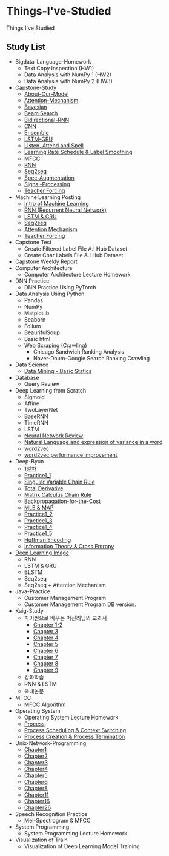 # Things-I've-Studied
 Things I've Studied  
 
 ## Study List
 * Bigdata-Language-Homework  
   + Text Copy Inspection (HW1)  
   + Data Analysis with NumPy 1 (HW2)  
   + Data Analysis with NumPy 2 (HW3)  
 * Capstone-Study
   + [About-Our-Model](https://github.com/sh951011/Things-I-have-Studied/blob/master/Capstone-Study/About-Our-Model.pdf)
   + [Attention-Mechanism](https://github.com/sh951011/Things-I-have-Studied/blob/master/Capstone-Study/Attention-Mechanism.pdf)
   + [Bayesian](https://github.com/sh951011/My-Study-Repository/blob/master/Capstone-Study/Bayesian.pdf)
   + [Beam Search](https://github.com/sh951011/My-Study-Repository/blob/master/Capstone-Study/BeamSearch.pdf)
   + [Bidirectional-RNN](https://github.com/sh951011/My-Study-Repository/blob/master/Capstone-Study/BLSTM.pdf)
   + [CNN](https://github.com/sh951011/My-Study-Repository/blob/master/Capstone-Study/CNN.pdf)
   + [Ensemble](https://github.com/sh951011/My-Study-Repository/blob/master/Capstone-Study/Ensemble.pdf)
   + [LSTM-GRU](https://github.com/sh951011/My-Study-Repository/blob/master/Capstone-Study/LSTM_and_GRU.pdf)
   + [Listen, Attend and Spell](https://github.com/sh951011/Things-I-have-Studied/blob/master/Capstone-Study/Listen%2C%20Attend%20and%20Spell.pdf)
   + [Learning Rate Schedule & Label Smoothing](https://github.com/sh951011/Things-I-have-Studied/blob/master/Capstone-Study/Learning%20Rate%20Schedule%20%26%20Label%20Smoothing.pdf)
   + [MFCC](https://github.com/sh951011/My-Study-Repository/blob/master/Capstone-Study/MFCC.pdf)
   + [RNN](https://github.com/sh951011/My-Study-Repository/blob/master/Capstone-Study/RNN.pdf)
   + [Seq2seq](https://github.com/sh951011/My-Study-Repository/blob/master/Capstone-Study/Seq2seq.pdf)
   + [Spec-Augmentation](https://github.com/sh951011/My-Study-Repository/blob/master/Capstone-Study/SpecAugmentation.pdf)
   + [Signal-Processing](https://github.com/sh951011/Things-I-have-Studied/blob/master/Capstone-Study/Signal-Processing.pdf)
   + [Teacher Forcing](https://github.com/sh951011/My-Study-Repository/blob/master/Capstone-Study/Teacher%20Forcing.pdf)
 * Machine Learning Posting
   + [Intro of Machine Learning](https://blog.naver.com/sooftware/221694702833)
   + [RNN (Recurrent Neural Network)](https://blog.naver.com/sooftware/221750172371)
   + [LSTM & GRU](https://blog.naver.com/sooftware/221783612034)
   + [Seq2seq](https://blog.naver.com/sooftware/221784419691)
   + [Attention Mechanism](https://blog.naver.com/sooftware/221784472231)
   + [Teacher Forcing](https://blog.naver.com/sooftware/221790750668)
 * Capstone Test
   + Create Filtered Label File A.I Hub Dataset
   + Create Char Labels File A.I Hub Dataset
 * Capstone Weekly Report
 * Computer Architecture  
   + Computer Architecture Lecture Homework
* DNN Practice
   + DNN Practice Using PyTorch
* Data Analysis Using Python
   + Pandas
   + NumPy
   + Matplotlib
   + Seaborn
   + Folium
   + BeaurifulSoup
   + Basic html
   + Web Scraping (Crawling)
     + Chicago Sandwich Ranking Analysis
     + Naver-Daum-Google Search Ranking Crawling  
 * Data Science
   + [Data Mining - Basic Statics](https://blog.naver.com/sooftware/221740853982)
 * Database
   + Query Review
 * Deep Learning from Scratch
   + Sigmoid
   + Affine
   + TwoLayerNet
   + BaseRNN
   + TimeRNN
   + LSTM
   + [Neural Network Review](https://github.com/sh951011/My-Study-Repository/blob/master/Deep-Learning-from-Scratch-1_2/Presentation/DL_Chapter1.pdf)
   + [Natural Language and expression of variance in a word](https://github.com/sh951011/My-Study-Repository/blob/master/Deep-Learning-from-Scratch-1_2/Presentation/DL_Chaper2.pdf)
   + [word2vec](https://github.com/sh951011/My-Study-Repository/blob/master/Deep-Learning-from-Scratch-1_2/Presentation/DL_Chaper3.pdf)
   + [word2vec performance improvement](https://github.com/sh951011/My-Study-Repository/blob/master/Deep-Learning-from-Scratch-1_2/Presentation/DL_Chaper4.pdf)
* Deep-Byun
   + [1일차](https://github.com/sh951011/My-Study-Repository/blob/master/Deep-Byun/Day1/1%EC%9D%BC%EC%B0%A8.md)
   + [Practice1_1](https://github.com/sh951011/My-Study-Repository/blob/master/Deep-Byun/Day1/Practice1_1.ipynb)
   + [Singular Variable Chain Rule](https://github.com/sh951011/My-Study-Repository/blob/master/Deep-Byun/Day3/Single-variable%20chain%20rule.pdf)
   + [Total Derivative](https://github.com/sh951011/My-Study-Repository/blob/master/Deep-Byun/Day3/Total%20Derivative.pdf)
   + [Matrix Calculus Chain Rule](https://github.com/sh951011/My-Study-Repository/blob/master/Deep-Byun/Day3/Matrix%20Calculus%20chain%20rule.pdf)
   + [Backpropagation-for-the-Cost](https://github.com/sh951011/My-Study-Repository/blob/master/Deep-Byun/Day3/Backpropagation_for_The_Cost.pdf)
   + [MLE & MAP](https://github.com/sh951011/My-Study-Repository/blob/master/Deep-Byun/Day4/MLE%20%26%20MAP.pdf)
   + [Practice1_2](https://github.com/sh951011/Things-I-have-Studied/blob/master/Deep-Byun/Day4/Practice1_2.ipynb)
   + [Practice1_3](https://github.com/sh951011/Things-I-have-Studied/blob/master/Deep-Byun/Day4/Practice1_3.ipynb)
   + [Practice1_4](https://github.com/sh951011/Things-I-have-Studied/blob/master/Deep-Byun/Day4/Practice1_4.ipynb)
   + [Practice1_5](https://github.com/sh951011/Things-I-have-Studied/blob/master/Deep-Byun/Day4/Practice1_5.ipynb)
   + [Huffman Encoding](https://github.com/sh951011/Things-I-have-Studied/blob/master/Deep-Byun/Day7/Huffman%20Encoding.pdf)
   + [Information Theory & Cross Entropy](https://github.com/sh951011/Things-I-have-Studied/blob/master/Deep-Byun/Day7/Day7.md)
* [Deep Learning Image](https://github.com/sh951011/My-Study-Repository/blob/master/deeplearningimage.pdf)
   + RNN
   + LSTM & GRU
   + BLSTM
   + Seq2seq
   + Seq2seq + Attention Mechanism
* Java-Practice
   + Customer Management Program
   + Customer Management Program DB version.
* Kaig-Study
   + 파이썬으로 배우는 머신러닝의 교과서
     + [Chapter 1-2](https://github.com/sh951011/My-Study-Repository/tree/master/KAIG-Study/%ED%8C%8C%EC%9D%B4%EC%8D%AC%EC%9C%BC%EB%A1%9C%20%EB%B0%B0%EC%9A%B0%EB%8A%94%20%EB%A8%B8%EC%8B%A0%EB%9F%AC%EB%8B%9D%EC%9D%98%20%EA%B5%90%EA%B3%BC%EC%84%9C/Chapter1%2C2/%ED%8C%8C%EB%A8%B8%EA%B5%902%EC%9E%A5PPT_%EC%98%88%EC%A0%9C%EC%BD%94%EB%93%9C)
     + [Chapter 3](https://github.com/sh951011/My-Study-Repository/tree/master/KAIG-Study/%ED%8C%8C%EC%9D%B4%EC%8D%AC%EC%9C%BC%EB%A1%9C%20%EB%B0%B0%EC%9A%B0%EB%8A%94%20%EB%A8%B8%EC%8B%A0%EB%9F%AC%EB%8B%9D%EC%9D%98%20%EA%B5%90%EA%B3%BC%EC%84%9C/Chapter3)
     + [Chapter 4](https://github.com/sh951011/My-Study-Repository/tree/master/KAIG-Study/%ED%8C%8C%EC%9D%B4%EC%8D%AC%EC%9C%BC%EB%A1%9C%20%EB%B0%B0%EC%9A%B0%EB%8A%94%20%EB%A8%B8%EC%8B%A0%EB%9F%AC%EB%8B%9D%EC%9D%98%20%EA%B5%90%EA%B3%BC%EC%84%9C/Chapter4)
     + [Chapter 5](https://github.com/sh951011/My-Study-Repository/tree/master/KAIG-Study/%ED%8C%8C%EC%9D%B4%EC%8D%AC%EC%9C%BC%EB%A1%9C%20%EB%B0%B0%EC%9A%B0%EB%8A%94%20%EB%A8%B8%EC%8B%A0%EB%9F%AC%EB%8B%9D%EC%9D%98%20%EA%B5%90%EA%B3%BC%EC%84%9C/Chapter5)
     + [Chapter 6](https://github.com/sh951011/My-Study-Repository/tree/master/KAIG-Study/%ED%8C%8C%EC%9D%B4%EC%8D%AC%EC%9C%BC%EB%A1%9C%20%EB%B0%B0%EC%9A%B0%EB%8A%94%20%EB%A8%B8%EC%8B%A0%EB%9F%AC%EB%8B%9D%EC%9D%98%20%EA%B5%90%EA%B3%BC%EC%84%9C/Chapter6)
     + [Chapter 7](https://github.com/sh951011/My-Study-Repository/tree/master/KAIG-Study/%ED%8C%8C%EC%9D%B4%EC%8D%AC%EC%9C%BC%EB%A1%9C%20%EB%B0%B0%EC%9A%B0%EB%8A%94%20%EB%A8%B8%EC%8B%A0%EB%9F%AC%EB%8B%9D%EC%9D%98%20%EA%B5%90%EA%B3%BC%EC%84%9C/Chapter7)
     + [Chapter 8](https://github.com/sh951011/My-Study-Repository/tree/master/KAIG-Study/%ED%8C%8C%EC%9D%B4%EC%8D%AC%EC%9C%BC%EB%A1%9C%20%EB%B0%B0%EC%9A%B0%EB%8A%94%20%EB%A8%B8%EC%8B%A0%EB%9F%AC%EB%8B%9D%EC%9D%98%20%EA%B5%90%EA%B3%BC%EC%84%9C/Chapter8)
     + [Chapter 9](https://github.com/sh951011/My-Study-Repository/tree/master/KAIG-Study/%ED%8C%8C%EC%9D%B4%EC%8D%AC%EC%9C%BC%EB%A1%9C%20%EB%B0%B0%EC%9A%B0%EB%8A%94%20%EB%A8%B8%EC%8B%A0%EB%9F%AC%EB%8B%9D%EC%9D%98%20%EA%B5%90%EA%B3%BC%EC%84%9C/Chapter9)
   + 강화학습
   + RNN & LSTM
   + 국내논문
 * MFCC
   + [MFCC Algorithm](https://blog.naver.com/sooftware/221661644808)
* Operating System
   + Operating System Lecture Homework
   + [Process](https://blog.naver.com/sooftware/221740533107)
   + [Process Scheduling & Context Switching](https://blog.naver.com/sooftware/221740901909)
   + [Process Creation & Process Termination](https://blog.naver.com/sooftware/221744368058) 
 * Unix-Network-Programming
   + [Chapter1](https://github.com/sh951011/My-Study-Repository/blob/master/Unix-Network-Programming/Unix_Chapter1.pdf)
   + [Chapter2](https://github.com/sh951011/My-Study-Repository/blob/master/Unix-Network-Programming/Unix_Chapter2.pdf)
   + [Chapter3](https://github.com/sh951011/My-Study-Repository/blob/master/Unix-Network-Programming/Unix_Chapter3.pdf)
   + [Chapter4](https://github.com/sh951011/My-Study-Repository/blob/master/Unix-Network-Programming/Unix_Chapter4.pdf)
   + [Chapter5](https://github.com/sh951011/My-Study-Repository/blob/master/Unix-Network-Programming/Unix_Chapter5.pdf)
   + [Chapter6](https://github.com/sh951011/My-Study-Repository/blob/master/Unix-Network-Programming/Unix_Chapter6.pdf)
   + [Chapter8](https://github.com/sh951011/My-Study-Repository/blob/master/Unix-Network-Programming/Unix_Chapter8.pdf)
   + [Chapter11](https://github.com/sh951011/My-Study-Repository/blob/master/Unix-Network-Programming/Unix_Chapter11.pdf)
   + [Chapter16](https://github.com/sh951011/My-Study-Repository/blob/master/Unix-Network-Programming/Unix_Chapter16.pdf)
   + [Chapter26](https://github.com/sh951011/My-Study-Repository/blob/master/Unix-Network-Programming/Unix_Chapter26.pdf)
 * Speech Recognition Practice
   + Mel-Spectrogram & MFCC
 * System Programming
   + System Programming Lecture Homework
* Visualization of Train
   + Visualization of Deep Learning Model Training
